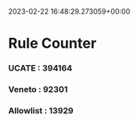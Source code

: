 2023-02-22 16:48:29.273059+00:00
# Rule Counter 
 ### UCATE : 394164

 ### Veneto : 92301

 ### Allowlist : 13929